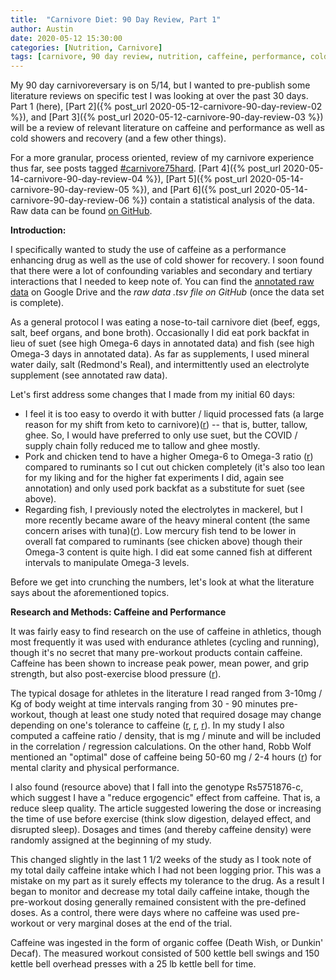 ```yaml
---
title:  "Carnivore Diet: 90 Day Review, Part 1"
author: Austin
date: 2020-05-12 15:30:00
categories: [Nutrition, Carnivore]
tags: [carnivore, 90 day review, nutrition, caffeine, performance, cold, recover, carnivore diet, open science, literature review, electrolytes, blood pressure, sodium]
---
```


My 90 day carnivoreversary is on 5/14, but I wanted to pre-publish some literature reviews on specific test I was looking at over the past 30 days.  Part 1 (here), [Part 2]({% post_url 2020-05-12-carnivore-90-day-review-02 %}), and [Part 3]({% post_url 2020-05-12-carnivore-90-day-review-03 %}) will be a review of relevant literature on caffeine and performance as well as cold showers and recovery (and a few other things).

For a more granular, process oriented, review of my carnivore experience thus far, see posts tagged [#carnivore75hard](tags/carnivore75hard/).  [Part 4]({% post_url 2020-05-14-carnivore-90-day-review-04 %}), [Part 5]({% post_url 2020-05-14-carnivore-90-day-review-05 %}), and [Part 6]({% post_url 2020-05-14-carnivore-90-day-review-06 %}) contain a statistical analysis of the data.  Raw data can be found [on GitHub](https://github.com/savagezen/savagezen.github.io/tree/master/docs/data).

**Introduction:**

I specifically wanted to study the use of caffeine as a performance enhancing drug as well as the use of cold shower for recovery.  I soon found that there were a lot of confounding variables and secondary and tertiary interactions that I needed to keep note of.  You can find the [annotated raw data](https://docs.google.com/spreadsheets/d/13WCRykhYSVscl9QhU4B3CNdaC7-n2UEKnWZBDMZJoBs/edit?usp=sharing) on Google Drive and the *raw data .tsv file on GitHub* (once the data set is complete).

As a general protocol I was eating a nose-to-tail carnivore diet (beef, eggs, salt, beef organs, and bone broth).  Occasionally I did eat pork backfat in lieu of suet (see high Omega-6 days in annotated data) and fish (see high Omega-3 days in annotated data).  As far as supplements, I used mineral water daily, salt (Redmond's Real), and intermittently used an electrolyte supplement (see annotated raw data).

Let's first address some changes that I made from my initial 60 days:

* I feel it is too easy to overdo it with butter / liquid processed fats (a large reason for my shift from keto to carnivore)([r](https://castbox.fm/episode/Does-LDL-cause-heart-disease--With-Ivor-Cummins-id2108592-id224835368?country=us)) -- that is, butter, tallow, ghee.  So, I would have preferred to only use suet, but the COVID / supply chain folly reduced me to tallow and ghee mostly. 
* Pork and chicken tend to have a higher Omega-6 to Omega-3 ratio ([r](http://paleozonenutrition.com/2011/05/10/omega-6-and-3-in-nuts-oils-meat-and-fish-tools-to-get-it-right/)) compared to ruminants so I cut out chicken completely (it's also too lean for my liking and for the higher fat experiments I did, again see annotation) and only used pork backfat as a substitute for suet (see above).
* Regarding fish, I previously noted the electrolytes in mackerel, but I more recently became aware of the heavy mineral content (the same concern arises with tuna)([r](https://www.consumerreports.org/cro/magazine/2014/10/can-eating-the-wrong-fish-put-you-at-higher-risk-for-mercury-exposure/index.htm)).  Low mercury fish tend to be lower in overall fat compared to ruminants (see chicken above) though their Omega-3 content is quite high.  I did eat some canned fish at different intervals to manipulate Omega-3 levels.

Before we get into crunching the numbers, let's look at what the literature says about the aforementioned topics.

**Research and Methods: Caffeine and Performance**

It was fairly easy to find research on the use of caffeine in athletics, though most frequently it was used with endurance athletes (cycling and running), though it's no secret that many pre-workout products contain caffeine.  Caffeine has been shown to increase peak power, mean power, and grip strength, but also post-exercise blood pressure ([r](https://www.ncbi.nlm.nih.gov/pmc/articles/PMC6566184/)).

The typical dosage for athletes in the literature I read ranged from 3-10mg / Kg of body weight at time intervals ranging from 30 - 90 minutes pre-workout, though at least one study noted that required dosage may change depending on one's tolerance to caffeine ([r](https://www.ncbi.nlm.nih.gov/pmc/articles/PMC5752738/), [r](https://www.ncbi.nlm.nih.gov/pmc/articles/PMC4462044/), [r](https://www.ncbi.nlm.nih.gov/pubmed/19924012)).  In my study I also computed a caffeine ratio / density, that is mg / minute and will be included in the correlation / regression calculations.  On the other hand, Robb Wolf mentioned an "optimal" dose of caffeine being 50-60 mg / 2-4 hours ([r](https://castbox.fm/vb/204239803)) for mental clarity and physical performance.

I also found (resource above) that I fall into the genotype Rs5751876-c, which suggest I have a "reduce ergogencic" effect from caffeine.  That is, a reduce sleep quality.  The article suggested lowering the dose or increasing the time of use before exercise (think slow digestion, delayed effect, and disrupted sleep).  Dosages and times (and thereby caffeine density) were randomly assigned at the beginning of my study.  

This changed slightly in the last 1 1/2 weeks of the study as I took note of my total daily caffeine intake which I had not been logging prior.  This was a mistake on my part as it surely effects my tolerance to the drug.  As a result I began to monitor and decrease my total daily caffeine intake, though the pre-workout dosing generally remained consistent with the pre-defined doses.  As a control, there were days where no caffeine was used pre-workout or very marginal doses at the end of the trial.

Caffeine was ingested in the form of organic coffee (Death Wish, or Dunkin' Decaf).  The measured workout consisted of 500 kettle bell swings and 150 kettle bell overhead presses with a 25 lb kettle bell for time.
